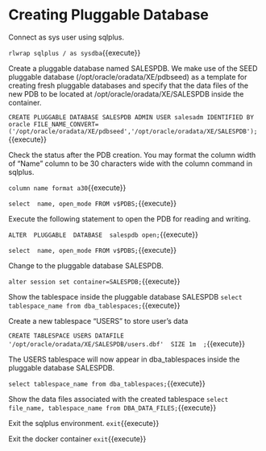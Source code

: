 <h1>Creating Pluggable Database</h1>

Connect as sys user using sqlplus.

`rlwrap sqlplus / as sysdba`{{execute}}


Create a pluggable database named SALESPDB. 
We make use of the SEED pluggable database (/opt/oracle/oradata/XE/pdbseed) as a template for creating fresh pluggable databases and specify that the data files of the new PDB to be located at /opt/oracle/oradata/XE/SALESPDB inside the container.

`CREATE PLUGGABLE DATABASE SALESPDB ADMIN USER salesadm IDENTIFIED BY oracle FILE_NAME_CONVERT=('/opt/oracle/oradata/XE/pdbseed','/opt/oracle/oradata/XE/SALESPDB');`{{execute}}


Check the status after the PDB creation. You may format the column width of “Name” column to be 30 characters wide with the column command in sqlplus. 

`column name format a30`{{execute}}

`select  name, open_mode FROM v$PDBS;`{{execute}}


Execute the following statement to open the PDB for reading and writing.

`ALTER  PLUGGABLE  DATABASE  salespdb open;`{{execute}}

`select  name, open_mode FROM v$PDBS;`{{execute}}

Change to the pluggable database SALESPDB.

`alter session set container=SALESPDB;`{{execute}}


Show the tablespace inside the pluggable database SALESPDB
`select tablespace_name from dba_tablespaces;`{{execute}}


Create a new tablespace “USERS” to store user’s data

`CREATE TABLESPACE USERS DATAFILE '/opt/oracle/oradata/XE/SALESPDB/users.dbf'  SIZE 1m  ;`{{execute}}


The USERS tablespace will now appear in dba_tablespaces inside the pluggable database SALESPDB.

`select tablespace_name from dba_tablespaces;`{{execute}}


Show the data files associated with the created tablespace
`select file_name, tablespace_name from DBA_DATA_FILES;`{{execute}}


Exit the sqlplus environment.
`exit`{{execute}}

Exit the docker container 
`exit`{{execute}}


